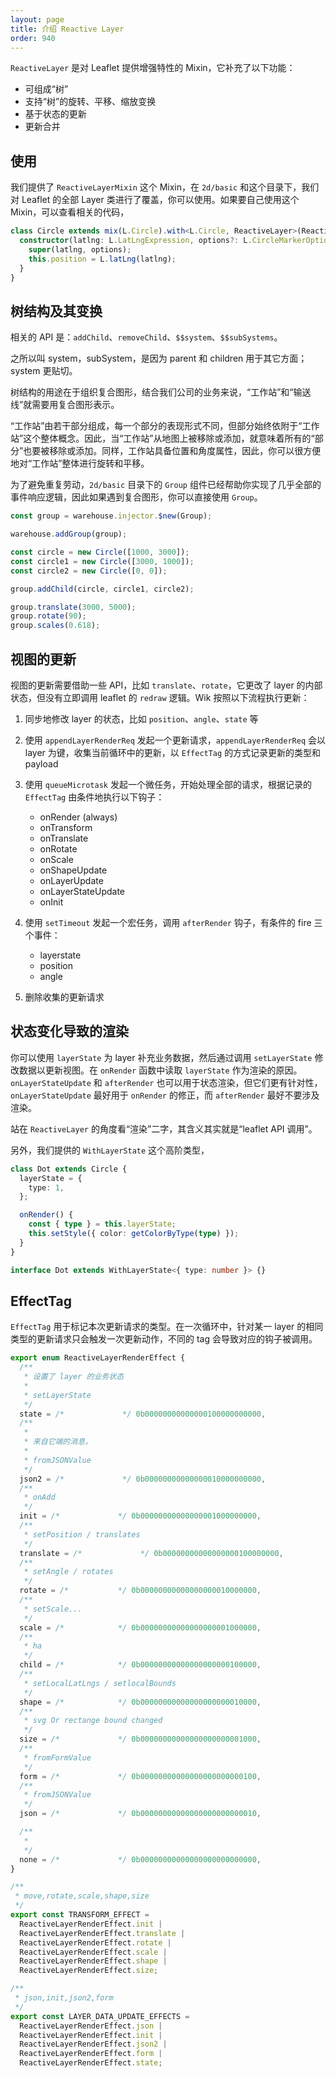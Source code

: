 ```yaml
---
layout: page
title: 介绍 Reactive Layer
order: 940
---
```


`ReactiveLayer` 是对 Leaflet 提供增强特性的 Mixin，它补充了以下功能：

- 可组成“树”
- 支持“树”的旋转、平移、缩放变换
- 基于状态的更新
- 更新合并

## 使用

我们提供了 `ReactiveLayerMixin` 这个 Mixin，在 `2d/basic` 和这个目录下，我们对 Leaflet 的全部 Layer 类进行了覆盖，你可以使用。如果要自己使用这个 Mixin，可以查看相关的代码，

```ts
class Circle extends mix(L.Circle).with<L.Circle, ReactiveLayer>(ReactiveLayerMixin) {
  constructor(latlng: L.LatLngExpression, options?: L.CircleMarkerOptions) {
    super(latlng, options);
    this.position = L.latLng(latlng);
  }
}
```

## 树结构及其变换

相关的 API 是：`addChild`、`removeChild`、`$$system`、`$$subSystems`。

<div class="alert alert--info">
之所以叫 system，subSystem，是因为 parent 和 children 用于其它方面；system 更贴切。
</div>

树结构的用途在于组织复合图形，结合我们公司的业务来说，“工作站”和“输送线”就需要用复合图形表示。

“工作站”由若干部分组成，每一个部分的表现形式不同，但部分始终依附于“工作站”这个整体概念。因此，当“工作站”从地图上被移除或添加，就意味着所有的“部分”也要被移除或添加。同样，工作站具备位置和角度属性，因此，你可以很方便地对“工作站”整体进行旋转和平移。

为了避免重复劳动，`2d/basic` 目录下的 `Group` 组件已经帮助你实现了几乎全部的事件响应逻辑，因此如果遇到复合图形，你可以直接使用 `Group`。

```ts
const group = warehouse.injector.$new(Group);

warehouse.addGroup(group);

const circle = new Circle([1000, 3000]);
const circle1 = new Circle([3000, 1000]);
const circle2 = new Circle([0, 0]);

group.addChild(circle, circle1, circle2);

group.translate(3000, 5000);
group.rotate(90);
group.scales(0.618);
```

## 视图的更新

视图的更新需要借助一些 API，比如 `translate`、`rotate`，它更改了 layer 的内部状态，但没有立即调用 leaflet 的 `redraw` 逻辑。Wik 按照以下流程执行更新：

1.  同步地修改 layer 的状态，比如 `position`、`angle`、`state` 等
2.  使用 `appendLayerRenderReq` 发起一个更新请求，`appendLayerRenderReq` 会以 layer 为键，收集当前循环中的更新，以 `EffectTag` 的方式记录更新的类型和 payload
3.  使用 `queueMicrotask` 发起一个微任务，开始处理全部的请求，根据记录的 `EffectTag` 由条件地执行以下钩子：

    - onRender (always)
    - onTransform
    - onTranslate
    - onRotate
    - onScale
    - onShapeUpdate
    - onLayerUpdate
    - onLayerStateUpdate
    - onInit

4.  使用 `setTimeout` 发起一个宏任务，调用 `afterRender` 钩子，有条件的 fire 三个事件：

    - layerstate
    - position
    - angle

5.  删除收集的更新请求

## 状态变化导致的渲染

你可以使用 `layerState` 为 layer 补充业务数据，然后通过调用 `setLayerState` 修改数据以更新视图。在 `onRender` 函数中读取 `layerState` 作为渲染的原因。 `onLayerStateUpdate` 和 `afterRender` 也可以用于状态渲染，但它们更有针对性，`onLayerStateUpdate` 最好用于 `onRender` 的修正，而 `afterRender` 最好不要涉及渲染。

站在 `ReactiveLayer` 的角度看“渲染”二字，其含义其实就是“leaflet API 调用”。

另外，我们提供的 `WithLayerState` 这个高阶类型，

```ts
class Dot extends Circle {
  layerState = {
    type: 1,
  };

  onRender() {
    const { type } = this.layerState;
    this.setStyle({ color: getColorByType(type) });
  }
}

interface Dot extends WithLayerState<{ type: number }> {}
```

## EffectTag

`EffectTag` 用于标记本次更新请求的类型。在一次循环中，针对某一 layer 的相同类型的更新请求只会触发一次更新动作，不同的 tag 会导致对应的钩子被调用。

```ts
export enum ReactiveLayerRenderEffect {
  /**
   * 设置了 layer 的业务状态
   *
   * setLayerState
   */
  state = /*             */ 0b00000000000000100000000000,
  /**
   *
   * 来自它端的消息，
   *
   * fromJSONValue
   */
  json2 = /*             */ 0b00000000000000010000000000,
  /**
   * onAdd
   */
  init = /*             */ 0b00000000000000001000000000,
  /**
   * setPosition / translates
   */
  translate = /*             */ 0b00000000000000000100000000,
  /**
   * setAngle / rotates
   */
  rotate = /*           */ 0b00000000000000000010000000,
  /**
   * setScale...
   */
  scale = /*            */ 0b00000000000000000001000000,
  /**
   * ha
   */
  child = /*            */ 0b00000000000000000000100000,
  /**
   * setLocalLatLngs / setlocalBounds
   */
  shape = /*            */ 0b00000000000000000000010000,
  /**
   * svg Or rectange bound changed
   */
  size = /*             */ 0b00000000000000000000001000,
  /**
   * fromFormValue
   */
  form = /*             */ 0b00000000000000000000000100,
  /**
   * fromJSONValue
   */
  json = /*             */ 0b00000000000000000000000010,

  /**
   *
   */
  none = /*             */ 0b00000000000000000000000000,
}

/**
 * move,rotate,scale,shape,size
 */
export const TRANSFORM_EFFECT =
  ReactiveLayerRenderEffect.init |
  ReactiveLayerRenderEffect.translate |
  ReactiveLayerRenderEffect.rotate |
  ReactiveLayerRenderEffect.scale |
  ReactiveLayerRenderEffect.shape |
  ReactiveLayerRenderEffect.size;

/**
 * json,init,json2,form
 */
export const LAYER_DATA_UPDATE_EFFECTS =
  ReactiveLayerRenderEffect.json |
  ReactiveLayerRenderEffect.init |
  ReactiveLayerRenderEffect.json2 |
  ReactiveLayerRenderEffect.form |
  ReactiveLayerRenderEffect.state;
```
